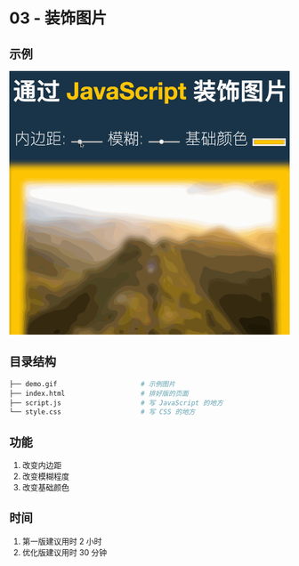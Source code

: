 # 03 - 装饰图片

## 示例
![图片示例](demo.gif)

## 目录结构
``` bash
├── demo.gif                     # 示例图片
├── index.html                   # 排好版的页面
├── script.js                    # 写 JavaScript 的地方
└── style.css                    # 写 CSS 的地方
```
## 功能
1. 改变内边距
2. 改变模糊程度
3. 改变基础颜色

## 时间
1. 第一版建议用时 2  小时
2. 优化版建议用时 30 分钟
